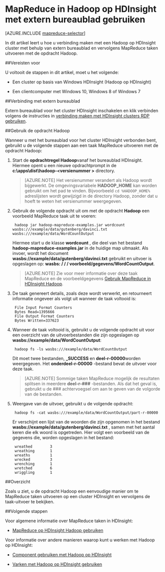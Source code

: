 <properties
   pageTitle="MapReduce en extern bureaublad met Hadoop in HDInsight | Microsoft Azure"
   description="Informatie over het gebruik van extern bureaublad verbinding maken met Hadoop op HDInsight en MapReduce taken uitvoeren."
   services="hdinsight"
   documentationCenter=""
   authors="Blackmist"
   manager="jhubbard"
   editor="cgronlun"
    tags="azure-portal"/>

<tags
   ms.service="hdinsight"
   ms.devlang="na"
   ms.topic="article"
   ms.tgt_pltfrm="na"
   ms.workload="big-data"
   ms.date="09/27/2016"
   ms.author="larryfr"/>

# <a name="use-mapreduce-in-hadoop-on-hdinsight-with-remote-desktop"></a>MapReduce in Hadoop op HDInsight met extern bureaublad gebruiken

[AZURE.INCLUDE [mapreduce-selector](../../includes/hdinsight-selector-use-mapreduce.md)]

In dit artikel leert u hoe u verbinding maken met een Hadoop op HDInsight cluster met behulp van extern bureaublad en vervolgens MapReduce taken uitvoeren met de opdracht Hadoop.

##<a id="prereq"></a>Vereisten voor

U voltooit de stappen in dit artikel, moet u het volgende:

* Een cluster op basis van Windows HDInsight (Hadoop op HDInsight)

* Een clientcomputer met Windows 10, Windows 8 of Windows 7

##<a id="connect"></a>Verbinding met extern bureaublad

Extern bureaublad voor het cluster HDInsight inschakelen en klik verbinden volgens de instructies in [verbinding maken met HDInsight clusters RDP gebruiken](hdinsight-administer-use-management-portal.md#rdp).

##<a id="hadoop"></a>Gebruik de opdracht Hadoop

Wanneer u met het bureaublad voor het cluster HDInsight verbonden bent, gebruikt u de volgende stappen aan een taak MapReduce uitvoeren met de opdracht Hadoop:

1. Start de **opdrachtregel Hadoop**vanaf het bureaublad HDInsight. Hiermee opent u een nieuwe opdrachtprompt in de **c:\apps\dist\hadoop-&lt;versienummer >** directory.

    > [AZURE.NOTE] Het versienummer verandert als Hadoop wordt bijgewerkt. De omgevingsvariabele **HADOOP_HOME** kan worden gebruikt om het pad te vinden. Bijvoorbeeld `cd %HADOOP_HOME%` adreslijsten wordt gewijzigd in de directory Hadoop, zonder dat u hoeft te weten het versienummer weergegeven.

2. Gebruik de volgende opdracht uit om met de opdracht **Hadoop** een voorbeeld MapReduce taak uit te voeren:

        hadoop jar hadoop-mapreduce-examples.jar wordcount wasbs:///example/data/gutenberg/davinci.txt wasbs:///example/data/WordCountOutput

    Hiermee start u de klasse **wordcount** , die deel van het bestand **hadoop-mapreduce-examples.jar** in de huidige map uitmaakt. Als invoer, wordt het document **wasbs://example/data/gutenberg/davinci.txt** gebruikt en uitvoer is opgeslagen op: **wasbs: / / / voorbeeld/gegevens/WordCountOutput**.

    > [AZURE.NOTE] Zie voor meer informatie over deze taak MapReduce en de voorbeeldgegevens <a href="hdinsight-use-mapreduce.md">Gebruik MapReduce in HDInsight Hadoop</a>.

2. De taak genereert details, zoals deze wordt verwerkt, en retourneert informatie ongeveer als volgt uit wanneer de taak voltooid is:

        File Input Format Counters
        Bytes Read=1395666
        File Output Format Counters
        Bytes Written=337623

3. Wanneer de taak voltooid is, gebruikt u de volgende opdracht uit voor een overzicht van de uitvoerbestanden die zijn opgeslagen op **wasbs://example/data/WordCountOutput**:

        hadoop fs -ls wasbs:///example/data/WordCountOutput

    Dit moet twee bestanden, **_SUCCESS** en **deel-r-00000**worden weergegeven. Het **onderdeel-r-00000** -bestand bevat de uitvoer voor deze taak.

    > [AZURE.NOTE] Sommige taken MapReduce mogelijk de resultaten splitsen in meerdere **deel-r-###** -bestanden. Als dat het geval is, gebruikt u de ### achtervoegsel om aan te geven van de volgorde van de bestanden.

4. Weergave van de uitvoer, gebruikt u de volgende opdracht:

        hadoop fs -cat wasbs:///example/data/WordCountOutput/part-r-00000

    Er verschijnt een lijst van de woorden die zijn opgenomen in het bestand **wasbs://example/data/gutenberg/davinci.txt** , samen met het aantal keren die elk woord is opgetreden. Hier volgt een voorbeeld van de gegevens die, worden opgeslagen in het bestand:

        wreathed        3
        wreathing       1
        wreaths         1
        wrecked         3
        wrenching       1
        wretched        6
        wriggling       1

##<a id="summary"></a>Overzicht

Zoals u ziet, u de opdracht Hadoop een eenvoudige manier om te MapReduce taken uitvoeren op een cluster HDInsight en vervolgens de taak-uitvoer te bekijken.

##<a id="nextsteps"></a>Volgende stappen

Voor algemene informatie over MapReduce taken in HDInsight:

* [MapReduce op HDInsight Hadoop gebruiken](hdinsight-use-mapreduce.md)

Voor informatie over andere manieren waarop kunt u werken met Hadoop op HDInsight:

* [Component gebruiken met Hadoop op HDInsight](hdinsight-use-hive.md)

* [Varken met Hadoop op HDInsight gebruiken](hdinsight-use-pig.md)
